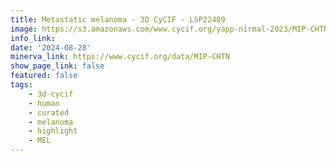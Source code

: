 ```yaml
---
title: Metastatic melanoma - 3D CyCIF - LSP22409
image: https://s3.amazonaws.com/www.cycif.org/yapp-nirmal-2023/MIP-CHTN-16bit-bgsub-minerva/Hoechst_ffffff-MHC-I_ff0000-CD3e_00ff00.jpg
info_link:
date: '2024-08-28'
minerva_link: https://www.cycif.org/data/MIP-CHTN
show_page_link: false
featured: false
tags:
    - 3d-cycif
    - human
    - curated
    - melanoma
    - highlight
    - MEL
---
```

